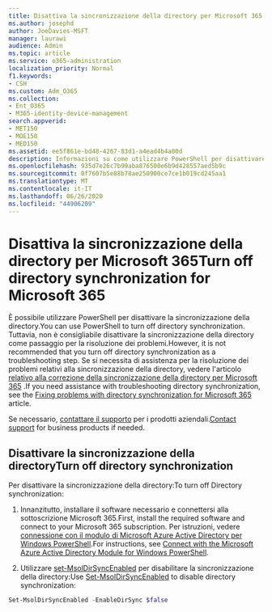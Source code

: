 ```yaml
---
title: Disattiva la sincronizzazione della directory per Microsoft 365
ms.author: josephd
author: JoeDavies-MSFT
manager: laurawi
audience: Admin
ms.topic: article
ms.service: o365-administration
localization_priority: Normal
f1.keywords:
- CSH
ms.custom: Adm_O365
ms.collection:
- Ent_O365
- M365-identity-device-management
search.appverid:
- MET150
- MOE150
- MED150
ms.assetid: ee5f861e-bd48-4267-83d1-a4ead4b4a00d
description: Informazioni su come utilizzare PowerShell per disattivare la sincronizzazione della directory per Microsoft 365
ms.openlocfilehash: 935d7e26c7b99aba876500e6b9d428557aed5b9c
ms.sourcegitcommit: 0f7607b5e88b78ae250900ce7ce1b019cd245aa1
ms.translationtype: MT
ms.contentlocale: it-IT
ms.lasthandoff: 06/26/2020
ms.locfileid: "44906209"
---
```

# <a name="turn-off-directory-synchronization-for-microsoft-365"></a><span data-ttu-id="d503f-103">Disattiva la sincronizzazione della directory per Microsoft 365</span><span class="sxs-lookup"><span data-stu-id="d503f-103">Turn off directory synchronization for Microsoft 365</span></span>
<span data-ttu-id="d503f-104">È possibile utilizzare PowerShell per disattivare la sincronizzazione della directory.</span><span class="sxs-lookup"><span data-stu-id="d503f-104">You can use PowerShell to turn off directory synchronization.</span></span> <span data-ttu-id="d503f-105">Tuttavia, non è consigliabile disattivare la sincronizzazione della directory come passaggio per la risoluzione dei problemi.</span><span class="sxs-lookup"><span data-stu-id="d503f-105">However, it is not recommended that you turn off directory synchronization as a troubleshooting step.</span></span> <span data-ttu-id="d503f-106">Se si necessita di assistenza per la risoluzione dei problemi relativi alla sincronizzazione della directory, vedere l'articolo [relativo alla correzione della sincronizzazione della directory per Microsoft 365](fix-problems-with-directory-synchronization.md) .</span><span class="sxs-lookup"><span data-stu-id="d503f-106">If you need assistance with troubleshooting directory synchronization, see the [Fixing problems with directory synchronization for Microsoft 365](fix-problems-with-directory-synchronization.md) article.</span></span> 
  
<span data-ttu-id="d503f-107">Se necessario, [contattare il supporto](https://support.office.com/article/32a17ca7-6fa0-4870-8a8d-e25ba4ccfd4b) per i prodotti aziendali.</span><span class="sxs-lookup"><span data-stu-id="d503f-107">[Contact support](https://support.office.com/article/32a17ca7-6fa0-4870-8a8d-e25ba4ccfd4b) for business products if needed.</span></span>
  
## <a name="turn-off-directory-synchronization"></a><span data-ttu-id="d503f-108">Disattivare la sincronizzazione della directory</span><span class="sxs-lookup"><span data-stu-id="d503f-108">Turn off directory synchronization</span></span>  
<span data-ttu-id="d503f-109">Per disattivare la sincronizzazione della directory:</span><span class="sxs-lookup"><span data-stu-id="d503f-109">To turn off Directory synchronization:</span></span>
  
1. <span data-ttu-id="d503f-110">Innanzitutto, installare il software necessario e connettersi alla sottoscrizione Microsoft 365.</span><span class="sxs-lookup"><span data-stu-id="d503f-110">First, install the required software and connect to your Microsoft 365 subscription.</span></span> <span data-ttu-id="d503f-111">Per istruzioni, vedere [connessione con il modulo di Microsoft Azure Active Directory per Windows PowerShell](https://docs.microsoft.com/office365/enterprise/powershell/connect-to-office-365-powershell#connect-with-the-microsoft-azure-active-directory-module-for-windows-powershell).</span><span class="sxs-lookup"><span data-stu-id="d503f-111">For instructions, see [Connect with the Microsoft Azure Active Directory Module for Windows PowerShell](https://docs.microsoft.com/office365/enterprise/powershell/connect-to-office-365-powershell#connect-with-the-microsoft-azure-active-directory-module-for-windows-powershell).</span></span>
    
2. <span data-ttu-id="d503f-112">Utilizzare [set-MsolDirSyncEnabled](https://go.microsoft.com/fwlink/p/?LinkId=821939) per disabilitare la sincronizzazione della directory:</span><span class="sxs-lookup"><span data-stu-id="d503f-112">Use [Set-MsolDirSyncEnabled](https://go.microsoft.com/fwlink/p/?LinkId=821939) to disable directory synchronization:</span></span> 
    
  ```powershell
  Set-MsolDirSyncEnabled -EnableDirSync $false
  ```
